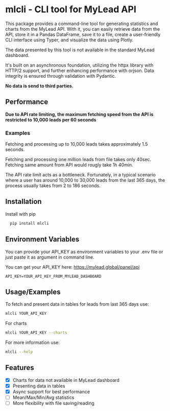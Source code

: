 # mlcli - CLI tool for MyLead API

This package provides a command-line tool for generating statistics and charts from the MyLead API. With it, you can easily retrieve data from the API, store it in a Pandas DataFrame, save it to a file, create a user-friendly CLI interface using Typer, and visualize the data using Plotly.

The data presented by this tool is not available in the standard MyLead dashboard.

It's built on an asynchronous foundation, utilizing the httpx library with HTTP/2 support, and further enhancing performance with orjson. Data integrity is ensured through validation with Pydantic.

**No data is send to third parties.**

## Performance

**Due to API rate limiting, the maximum fetching speed from the API is restricted to 10,000 leads per 60 seconds**

### Examples

Fetching and processing up to 10,000 leads takes approximately 1.5 seconds.

Fetching and processing one million leads from file takes only 40sec.
Fetching same amount from API would rougly take 1h 40min.

The API rate limit acts as a bottleneck. Fortunately, in a typical scenario where a user has around 10,000 to 30,000 leads from the last 365 days, the process usually takes from 2 to 186 seconds.

## Installation

Install with pip

```bash
  pip install mlcli
```

## Environment Variables

You can provide your API_KEY as environment variables to your .env file or just paste it as argument in command line.

You can get your API_KEY here: https://mylead.global/panel/api

```
API_KEY=YOUR_API_KEY_FROM_MYLEAD_DASHBOARD
```

## Usage/Examples

To fetch and present data in tables for leads from last 365 days use:

```bash
mlcli YOUR_API_KEY
```

For charts

```bash
mlcli YOUR_API_KEY --charts
```

For more information use:

```bash
mlcli --help
```

## Features

- [x] Charts for data not available in MyLead dashboard
- [x] Presenting data in tables
- [x] Async support for best performance
- [ ] Mean/Max/Min/Avg statistics
- [ ] More flexibility with file saving/reading
